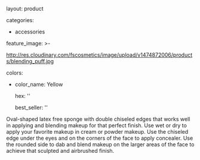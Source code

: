 layout: product

categories:

  - accessories

feature_image: >-

  http://res.cloudinary.com/fscosmetics/image/upload/v1474872006/products/blending_puff.jpg

colors:

  - color_name: Yellow

    hex: ''

    best_seller: ''

Oval-shaped latex free sponge with double chiseled edges that works well in applying and blending makeup for that perfect finish. Use wet or dry to apply your favorite makeup in cream or powder makeup. Use the chiseled edge under the eyes and on the corners of the face to apply concealer. Use the rounded side to dab and blend makeup on the larger areas of the face to achieve that sculpted and airbrushed finish.

